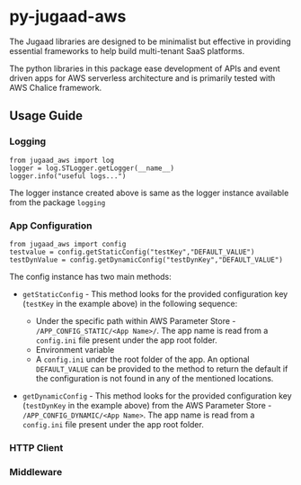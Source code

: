 # py-jugaad-aws

The Jugaad libraries are designed to be minimalist but effective in providing essential frameworks to help build multi-tenant SaaS platforms.

The python libraries in this package ease development of APIs and event driven apps for AWS serverless architecture and is primarily tested with AWS Chalice framework.

## Usage Guide

### Logging

```
from jugaad_aws import log
logger = log.STLogger.getLogger(__name__)
logger.info("useful logs...")
```
The logger instance created above is same as the logger instance available from the package `logging`

### App Configuration

```
from jugaad_aws import config
testvalue = config.getStaticConfig("testKey","DEFAULT_VALUE")
testDynValue = config.getDynamicConfig("testDynKey","DEFAULT_VALUE")
```
The config instance has two main methods:

* `getStaticConfig` - This method looks for the provided configuration key (`testKey` in the example above) in the following sequence:
    * Under the specific path within AWS Parameter Store - `/APP_CONFIG_STATIC/<App Name>/`. The app name is read from a `config.ini` file present under the app root folder.
    * Environment variable
    * A `config.ini` under the root folder of the app.
An optional `DEFAULT_VALUE` can be provided to the method to return the default if the configuration is not found in any of the mentioned locations.

* `getDynamicConfig` - This method looks for the provided configuration key (`testDynKey` in the example above) from the AWS Parameter Store - `/APP_CONFIG_DYNAMIC/<App Name>`. The app name is read from a `config.ini` file present under the app root folder.

### HTTP Client

### Middleware
